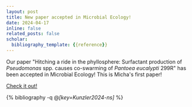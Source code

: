 ```yaml
---
layout: post
title: New paper accepted in Microbial Ecology!
date: 2024-04-17
inline: false
related_posts: false
scholar:
  bibliography_template: {{reference}}
---
```


Our paper "Hitching a ride in the phyllosphere: Surfactant production of *Pseudomonas* spp. causes co-swarming of *Pantoea eucalypti* 299R" has been accepted in Microbial Ecology! This is Micha's first paper!

[Check it out!]("https://doi.org/10.1007/s00248-024-02381-4")

{% bibliography -q @*[key=Kunzler2024-ns]* %}